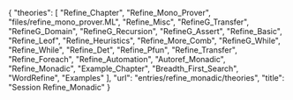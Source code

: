 {
    "theories": [
        "Refine_Chapter",
        "Refine_Mono_Prover",
        "files/refine_mono_prover.ML",
        "Refine_Misc",
        "RefineG_Transfer",
        "RefineG_Domain",
        "RefineG_Recursion",
        "RefineG_Assert",
        "Refine_Basic",
        "Refine_Leof",
        "Refine_Heuristics",
        "Refine_More_Comb",
        "RefineG_While",
        "Refine_While",
        "Refine_Det",
        "Refine_Pfun",
        "Refine_Transfer",
        "Refine_Foreach",
        "Refine_Automation",
        "Autoref_Monadic",
        "Refine_Monadic",
        "Example_Chapter",
        "Breadth_First_Search",
        "WordRefine",
        "Examples"
    ],
    "url": "entries/refine_monadic/theories",
    "title": "Session Refine_Monadic"
}